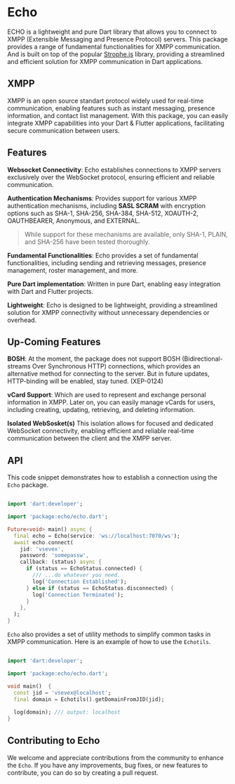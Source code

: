 # Echo

ECHO is a lightweight and pure Dart library that allows you to connect to XMPP (Extensible Messaging and Presence Protocol) servers. This package provides a range of fundamental functionalities for XMPP communication. And is built on top of the popular [Strophe.js](https://github.com/strophe/strophejs) library, providing a streamlined and efficient solution for XMPP communication in Dart applications.

## XMPP

XMPP is an open source standart protocol widely used for real-time communication, enabling features such as instant messaging, presence information, and contact list management. With this package, you can easily integrate XMPP capabilities into your Dart & Flutter applications, facilitating secure communication between users.

## Features

**Websocket Connectivity**:  Echo establishes connections to XMPP servers exclusively over the WebSocket protocol, ensuring efficient and reliable communication.

**Authentication Mechanisms**: Provides support for various XMPP authentication mechanisms, including **SASL SCRAM** with encryption options such as SHA-1, SHA-256, SHA-384, SHA-512, XOAUTH-2, OAUTHBEARER, Anonymous, and EXTERNAL.

> While support for these mechanisms are available, only SHA-1, PLAIN, and SHA-256 have been tested thoroughly.

**Fundamental Functionalities**: Echo provides a set of fundamental functionalities, including sending and retrieving messages, presence management, roster management, and more.

**Pure Dart implementation**: Written in pure Dart, enabling easy integration with Dart and Flutter projects.

**Lightweight**: Echo is designed to be lightweight, providing a streamlined solution for XMPP connectivity without unnecessary dependencies or overhead.

## Up-Coming Features

**BOSH**: At the moment, the package does not support BOSH (Bidirectional-streams Over Synchronous HTTP) connections, which provides an alternative method for connecting to the server. But in future updates, HTTP-binding will be enabled, stay tuned. (XEP-0124)

**vCard Support**: Which are used to represent and exchange personal information in XMPP. Later on, you can easily manage vCards for users, including creating, updating, retrieving, and deleting information.

**Isolated WebSosket(s)** This isolation allows for focused and dedicated WebSocket connectivity, enabling efficient and reliable real-time communication between the client and the XMPP server.

## API

This code snippet demonstrates how to establish a connection using the `Echo` package.

```dart

import 'dart:developer';

import 'package:echo/echo.dart';

Future<void> main() async {
  final echo = Echo(service: 'ws://localhost:7070/ws');
  await echo.connect(
    jid: 'vsevex',
    password: 'somepassw',
    callback: (status) async {
      if (status == EchoStatus.connected) {
        /// ...do whatever you need.
        log('Connection Established');
      } else if (status == EchoStatus.disconnected) {
        log('Connection Terminated');
      }
    },
  );
}

```

`Echo` also provides a set of utility methods to simplify common tasks in XMPP communication. Here is an example of how to use the `Echotils`.

```dart

import 'dart:developer';

import 'package:echo/echo.dart';

void main()  {
  const jid = 'vsevex@localhost';
  final domain = Echotils().getDomainFromJID(jid);
  
  log(domain); /// output: localhost
}

```

## Contributing to Echo

We welcome and appreciate contributions from the community to enhance the `Echo`. If you have any improvements, bug fixes, or new features to contribute, you can do so by creating a pull request.
